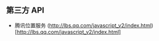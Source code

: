 ## 第三方 API
- 腾讯位置服务 (http://lbs.qq.com/javascript_v2/index.html)[http://lbs.qq.com/javascript_v2/index.html]
